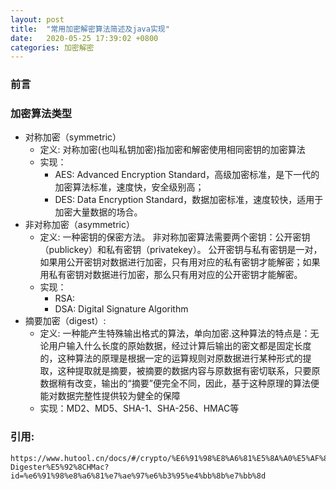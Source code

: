 ```yaml
---
layout: post
title:  "常用加密解密算法简述及java实现"
date:   2020-05-25 17:39:02 +0800
categories: 加密解密
---
```


### 前言

### 加密算法类型
- 对称加密（symmetric）
	- 定义: 对称加密(也叫私钥加密)指加密和解密使用相同密钥的加密算法
	- 实现：
		- AES: Advanced Encryption Standard，高级加密标准，是下一代的加密算法标准，速度快，安全级别高；
		- DES: Data Encryption Standard，数据加密标准，速度较快，适用于加密大量数据的场合。
- 非对称加密（asymmetric）
	- 定义: 一种密钥的保密方法。 非对称加密算法需要两个密钥：公开密钥（publickey）和私有密钥（privatekey）。 公开密钥与私有密钥是一对，如果用公开密钥对数据进行加密，只有用对应的私有密钥才能解密；如果用私有密钥对数据进行加密，那么只有用对应的公开密钥才能解密。
	- 实现：
		- RSA: 
		- DSA: Digital Signature Algorithm
- 摘要加密（digest）:
	- 定义: 一种能产生特殊输出格式的算法，单向加密.这种算法的特点是：无论用户输入什么长度的原始数据，经过计算后输出的密文都是固定长度的，这种算法的原理是根据一定的运算规则对原数据进行某种形式的提取，这种提取就是摘要，被摘要的数据内容与原数据有密切联系，只要原数据稍有改变，输出的“摘要”便完全不同，因此，基于这种原理的算法便能对数据完整性提供较为健全的保障
	- 实现：MD2、MD5、SHA-1、SHA-256、HMAC等

### 引用:
	https://www.hutool.cn/docs/#/crypto/%E6%91%98%E8%A6%81%E5%8A%A0%E5%AF%86-Digester%E5%92%8CHMac?id=%e6%91%98%e8%a6%81%e7%ae%97%e6%b3%95%e4%bb%8b%e7%bb%8d  


